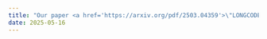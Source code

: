 ```yaml
---
title: "Our paper <a href='https://arxiv.org/pdf/2503.04359'>\"LONGCODEU: Benchmarking Long-Context Language Models on Long Code Understanding\"</a> has been accepted by ACL'25 main"
date: 2025-05-16
---
```

